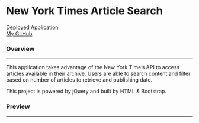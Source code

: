 # New York Times Article Search

[Deployed Application](https://asharma1398.github.io/New-York-Times-Article-Search/)
<br>
[My GitHub](https://github.com/asharma1398)

### Overview  
***

This application takes advantage of the New York Time’s API to access  articles available in their archive. Users are able to search content and filter based on number of articles to retrieve and publishing date. 

This project is powered by jQuery and built by HTML & Bootstrap. 

### Preview 
***

![]()


